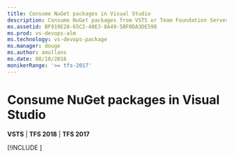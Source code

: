 ```yaml
---
title: Consume NuGet packages in Visual Studio
description: Consume NuGet packages from VSTS or Team Foundation Server by adding a feed to Visual Studio
ms.assetid: BF919E28-65C2-40E3-8A49-5BF0DA3DE598
ms.prod: vs-devops-alm
ms.technology: vs-devops-package
ms.manager: douge
ms.author: amullans
ms.date: 08/10/2016
monikerRange: '>= tfs-2017'
---
```


# Consume NuGet packages in Visual Studio

**VSTS** | **TFS 2018** | **TFS 2017**

[!INCLUDE [](../_shared/nuget/consume.md)]
